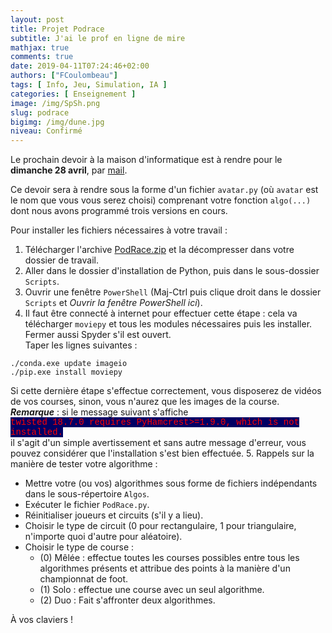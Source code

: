 ```yaml
---
layout: post
title: Projet Podrace
subtitle: J'ai le prof en ligne de mire
mathjax: true
comments: true
date: 2019-04-11T07:24:46+02:00
authors: ["FCoulombeau"]
tags: [ Info, Jeu, Simulation, IA ]
categories: [ Enseignement ]
image: /img/SpSh.png
slug: podrace
bigimg: /img/dune.jpg
niveau: Confirmé
---
```


Le prochain devoir à la maison d'informatique est à rendre pour le **dimanche 28 avril**, par [mail](mailto:coulombeau@gmail.com).

Ce devoir sera à rendre sous la forme d'un fichier `avatar.py` (où `avatar` est le nom que vous vous serez choisi) comprenant votre fonction `algo(...)` dont nous avons programmé trois versions en cours.

Pour installer les fichiers nécessaires à votre travail :  
1. Télécharger l'archive [PodRace.zip](/img/PodRace.zip) et la décompresser dans votre dossier de travail.
2. Aller dans le dossier d'installation de Python, puis dans le sous-dossier `Scripts`.
3. Ouvrir une fenêtre `PowerShell` (Maj-Ctrl puis clique droit dans le dossier `Scripts` et *Ouvrir la fenêtre PowerShell ici*).
4. Il faut être connecté à internet pour effectuer cette étape : cela va télécharger `moviepy` et tous les modules nécessaires puis les installer. Fermer aussi Spyder s'il est ouvert.  
Taper les lignes suivantes :
```
./conda.exe update imageio
./pip.exe install moviepy
```  
Si cette dernière étape s'effectue correctement, vous disposerez de vidéos de vos courses, sinon, vous n'aurez que les images de la course.  
**_Remarque_** : si le message suivant s'affiche  
<span style="color:Red;font-family:Courier;background-color:rgb(0,0,100)">twisted 18.7.0 requires PyHamcrest>=1.9.0, which is not installed.</span>  
il s'agit d'un simple avertissement et sans autre message d'erreur, vous pouvez considérer que l'installation s'est bien effectuée.
5. Rappels sur la manière de tester votre algorithme :
   * Mettre votre (ou vos) algorithmes sous forme de fichiers indépendants dans le sous-répertoire `Algos`.
   * Exécuter le fichier `PodRace.py`.
   * Réinitialiser joueurs et circuits (s'il y a lieu).
   * Choisir le type de circuit (0 pour rectangulaire, 1 pour triangulaire, n'importe quoi d'autre pour aléatoire).
   * Choisir le type de course :
      * (0) Mêlée : effectue toutes les courses possibles entre tous les algorithmes présents et attribue des points à la manière d'un championnat de foot.
      * (1) Solo : effectue une course avec un seul algorithme.
      * (2) Duo : Fait s'affronter deux algorithmes.

À vos claviers !